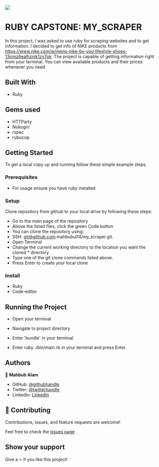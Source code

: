 ![](https://img.shields.io/badge/Microverse-blueviolet)

# RUBY CAPSTONE: MY_SCRAPER

In this project, I was asked to use ruby for scraping websites and to get information. I decided to get info of NIKE products from https://www.nike.com/w/mens-nike-by-you-lifestyle-shoes-13jrmz6ealhznik1zy7ok. The project is capable of getting information right from your terminal. You can view available products and their prices whenever you need

## Built With

- Ruby

## Gems used

* HTTParty
* Nokogiri
* rspec
* rubocop

## Getting Started

To get a local copy up and running follow these simple example steps.

### Prerequisites
- For usage ensure you have ruby installed

### Setup
Clone repository from github to your local drive by following these steps:

* Go to the main page of the repository
* Above the listed files, click the green Code button
* You can clone the repository using:
* SSH: git@github.com:mahbubul14/my_scraper.git.
* Open Terminal
* Change the current working directory to the location you want the cloned * directory
* Type one of the git clone commands listed above.
* Press Enter to create your local clone

### Install
- Ruby 
- Code-editor

## Running the Project

* Open your terminal

* Navigate to project directory

* Enter 'bundle' in your terminal.

* Enter ruby ./bin/main.rb in your terminal and press Enter.


## Authors

👤 **Mahbub Alam**

- GitHub: [@githubhandle](https://github.com/mahbubul14/)
- Twitter: [@twitterhandle](https://twitter.com/MahbubA10454419)
- LinkedIn: [LinkedIn](https://www.linkedin.com/in/mahbubul-alam-20595/)

## 🤝 Contributing

Contributions, issues, and feature requests are welcome!

Feel free to check the [issues page](https://github.com/mahbubul14/my_scraper/issues/1)

## Show your support

Give a ⭐️ if you like this project!

